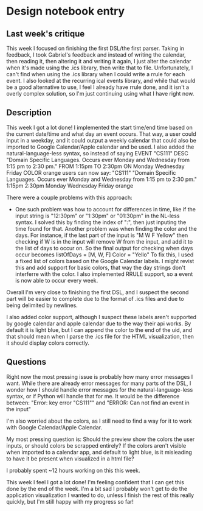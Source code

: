 # Design notebook entry

## Last week's critique

This week I focused on finishing the first DSL/the first parser. Taking in feedback, I took Gabriel's feedback and instead of writing the calendar, then reading it, then altering it and writing it again, I just alter the calendar when it's made using the .ics library, then write that to file.
Unfortunately, I can't find when using the .ics library when I could write a rrule for each event.
I also looked at the recurring ical events library, and while that would be a good alternative to use, I feel I already have rrule done, and it isn't a overly complex solution, so I'm just continuing using what I have right now. 

## Description

This week I got a lot done! I implemented the start time/end time based on the current date/time and what day an event occurs. That way, a user could input in a weekday, and it could output a weekly calendar that could also be imported to Google Calendar/Apple calendar and be used.
I also added the natural-language-less syntax, so instead of saying 
EVENT "CS111" DESC "Domain Specific Languages. Occurs ever Monday and Wednesday from 1:15 pm to 2:30 pm." FROM 1:15pm TO 2:30pm ON Monday Wednesday Friday COLOR orange
users can now say:
"CS111" "Domain Specific Languages. Occurs ever Monday and Wednesday from 1:15 pm to 2:30 pm." 1:15pm 2:30pm Monday Wednesday Friday orange

There were a couple problems with this approach:
- One such problem was how to account for differences in time, like if the input string is "12:30pm" or "1:30pm" or "01:30pm" in the NL-less syntax. 
I solved this by finding the index of ":", then just inputing the time found for that. 
Another problem was when finding the color and the days. For instance, if the last part of the input is 
"M W F Yellow"
then checking if W is in the input will remove W from the input, and add it to the list of days to occur on. So the final output for checking when days occur becomes
listOfDays = [M, W, F]
Color = "Yello"
To fix this, I used a fixed list of colors based on the Google Calendar labels. I might revist this and add support for basic colors, that way the day strings don't interferre with the color.
I also implemented RRULE support, so a event is now able to occur every week.

Overall I'm very close to finishing the first DSL, and I suspect the second part will be easier to complete due to the format of .ics files and due to being delimited by newlines.

I also added color support, although I suspect these labels aren't supported by google calendar and apple calendar due to the way their api works. By default it is light blue, but I can append the color to the end of the uid, and that should mean when I parse the .ics file for the HTML visualization, then it should display colors correctly.

## Questions

Right now the most pressing issue is probably how many error messages I want. While there are already error messages for many parts of the DSL, I wonder how I should handle error messages for the natural-language-less syntax, or if Python will handle that for me. It would be the difference between:
"Error: key error "CS111"" 
and
"ERROR: Can not find an event in the input"

I'm also worried about the colors, as I still need to find a way for it to work with Google Calendar/Apple Calendar.

My most pressing question is: Should the preview show the colors the user inputs, or should colors be scrapped entirely? If the colors aren't visible when imported to a calendar app, and default to light blue, is it misleading to have it be present when visualized in a html file?

I probably spent ~12 hours working on this this week.

This week I feel I got a lot done! I'm feeling confident that I can get this done by the end of the week. I'm a bit sad I probably won't get to do the application visualization I wanted to do, unless I finish the rest of this really quickly, but I'm still happy with my progress so far!
